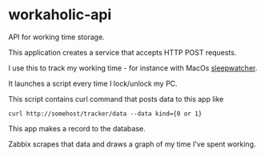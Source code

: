 # workaholic-api
API for working time storage.

This application creates a service that accepts HTTP POST requests.

I use this to track my working time - for instance with MacOs [sleepwatcher](http://www.bernhard-baehr.de).

It launches a script every time I lock/unlock my PC.

This script contains curl command that posts data to this app like

```curl http://somehost/tracker/data --data kind={0 or 1}```

This app makes a record to the database.

Zabbix scrapes that data and draws a graph of my time I've spent working.
